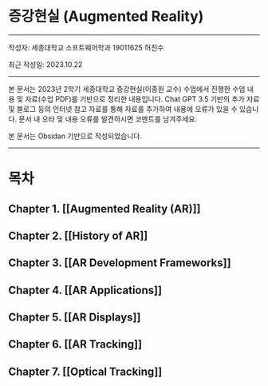 # 증강현실 (Augmented Reality)

---
작성자: 세종대학교 소프트웨어학과 19011625 허진수

최근 작성일: 2023.10.22

---
  본 문서는  2023년 2학기 세종대학교 증강현실(이종원 교수) 수업에서 진행한 수업 내용 및 자료(수업 PDF)를 기반으로 정리한 내용입니다. Chat GPT 3.5 기반의 추가 자료 및 블로그 등의 인터넷 참고 자료를 통해 자료를 추가하여 내용에 오류가 있을 수 있습니다. 문서 내 오타 및 내용 오류를 발견하시면 코멘트를 남겨주세요.
 
 본 문서는 Obsidan 기반으로 작성되었습니다.

---
# 목차

## Chapter 1. [[Augmented Reality (AR)]]
## Chapter 2. [[History of AR]]
## Chapter 3. [[AR Development Frameworks]]
## Chapter 4. [[AR Applications]]
## Chapter 5. [[AR Displays]]
## Chapter 6. [[AR Tracking]]
## Chapter 7. [[Optical Tracking]]